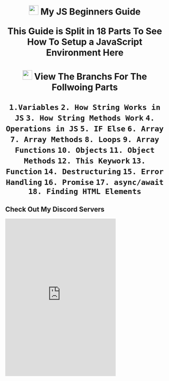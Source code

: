 ﻿<h1 align="center"><img src="https://www.bryntum.com/wp-content/uploads/2020/02/js-logo.png" width="30px"> My JS Beginners Guide

This Guide is Split in 18 Parts
To See How To Setup a JavaScript Environment Here
<h1 align="center"><img src=https://icons-for-free.com/iconfiles/png/512/bx+git+branch-1325051880787381640.png" width="30px"> View The Branchs For The Follwoing Parts 

`1.Variables`
`2. How String Works in JS`
`3. How String Methods Work`
`4. Operations in JS`
`5. IF Else`
`6. Array`
`7. Array Methods`
`8. Loops`
`9. Array Functions`
`10. Objects`
`11. Object Methods`
`12. This Keywork`
`13. Function`
`14. Destructuring`
`15. Error Handling`
`16. Promise`
`17. async/await`
`18. Finding HTML Elements` 

## Check Out My Discord Servers


<iframe src="https://discord.com/widget?id=829049274623983616&theme=dark" width="350" height="500" allowtransparency="true" frameborder="0" sandbox="allow-popups allow-popups-to-escape-sandbox allow-same-origin allow-scripts"></iframe>


